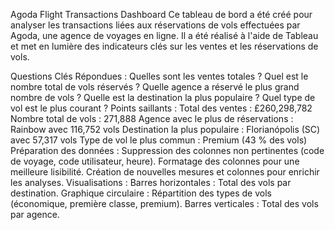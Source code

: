 Agoda Flight Transactions Dashboard
Ce tableau de bord a été créé pour analyser les transactions liées aux réservations de vols effectuées par Agoda, une agence de voyages en ligne. Il a été réalisé à l'aide de Tableau et met en lumière des indicateurs clés sur les ventes et les réservations de vols.

Questions Clés Répondues :
Quelles sont les ventes totales ?
Quel est le nombre total de vols réservés ?
Quelle agence a réservé le plus grand nombre de vols ?
Quelle est la destination la plus populaire ?
Quel type de vol est le plus courant ?
Points saillants :
Total des ventes : £260,298,782
Nombre total de vols : 271,888
Agence avec le plus de réservations : Rainbow avec 116,752 vols
Destination la plus populaire : Florianópolis (SC) avec 57,317 vols
Type de vol le plus commun : Premium (43 % des vols)
Préparation des données :
Suppression des colonnes non pertinentes (code de voyage, code utilisateur, heure).
Formatage des colonnes pour une meilleure lisibilité.
Création de nouvelles mesures et colonnes pour enrichir les analyses.
Visualisations :
Barres horizontales : Total des vols par destination.
Graphique circulaire : Répartition des types de vols (économique, première classe, premium).
Barres verticales : Total des vols par agence.
